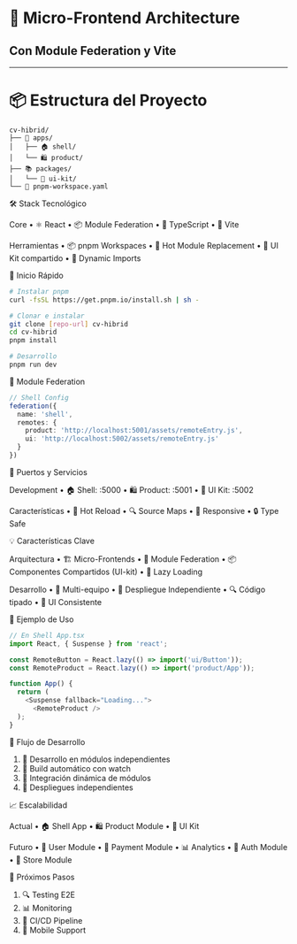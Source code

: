 # 🚀 Micro-Frontend Architecture
## Con Module Federation y Vite

---

# 📦 Estructura del Proyecto

```ascii
cv-hibrid/
├── 📱 apps/
│   ├── 🏠 shell/
│   └── 🛍️ product/
├── 📚 packages/
│   └── 🎨 ui-kit/
└── 📝 pnpm-workspace.yaml
```


🛠️ Stack Tecnológico

Core
•  ⚛️ React
•  📦 Module Federation
•  🔷 TypeScript
•  🔧 Vite

Herramientas
•  📦 pnpm Workspaces
•  🔄 Hot Module Replacement
•  🎨 UI Kit compartido
•  🔗 Dynamic Imports




🚀 Inicio Rápido

```bash
# Instalar pnpm
curl -fsSL https://get.pnpm.io/install.sh | sh -

# Clonar e instalar
git clone [repo-url] cv-hibrid
cd cv-hibrid
pnpm install

# Desarrollo
pnpm run dev
```


🔌 Module Federation

```typescript
// Shell Config
federation({
  name: 'shell',
  remotes: {
    product: 'http://localhost:5001/assets/remoteEntry.js',
    ui: 'http://localhost:5002/assets/remoteEntry.js'
  }
})
```


🎯 Puertos y Servicios

Development
•  🏠 Shell: :5000
•  🛍️ Product: :5001
•  🎨 UI Kit: :5002

Características
•  🔄 Hot Reload
•  🔍 Source Maps
•  📱 Responsive
•  🔒 Type Safe


💡 Características Clave

Arquitectura
•  🏗️ Micro-Frontends
•  🔌 Module Federation
•  📦 Componentes Compartidos (UI-kit)
•  🔄 Lazy Loading

Desarrollo
•  👥 Multi-equipo
•  🚀 Despliegue Independiente
•  🔍 Código tipado
•  🎨 UI Consistente


📱 Ejemplo de Uso

```typescript
// En Shell App.tsx
import React, { Suspense } from 'react';

const RemoteButton = React.lazy(() => import('ui/Button'));
const RemoteProduct = React.lazy(() => import('product/App'));

function App() {
  return (
    <Suspense fallback="Loading...">
      <RemoteProduct />
  );
}
```

🔄 Flujo de Desarrollo

1. 📝 Desarrollo en módulos independientes
2. 🔄 Build automático con watch
3. 🔌 Integración dinámica de módulos
4. 🚀 Despliegues independientes



📈 Escalabilidad

Actual
•  🏠 Shell App
•  🛍️ Product Module
•  🎨 UI Kit

Futuro
•  👤 User Module
•  🛒 Payment Module
•  📊 Analytics
•  🔐 Auth Module
•  🏪​ Store Module


🎯 Próximos Pasos

1. 🔍 Testing E2E
2. 📊 Monitoring
3. 🚀 CI/CD Pipeline
4. 📱 Mobile Support
